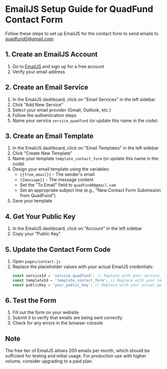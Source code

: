 # EmailJS Setup Guide for QuadFund Contact Form

Follow these steps to set up EmailJS for the contact form to send emails to quadfund0@gmail.com:

## 1. Create an EmailJS Account

1. Go to [EmailJS](https://www.emailjs.com/) and sign up for a free account
2. Verify your email address

## 2. Create an Email Service

1. In the EmailJS dashboard, click on "Email Services" in the left sidebar
2. Click "Add New Service"
3. Select your email provider (Gmail, Outlook, etc.)
4. Follow the authentication steps
5. Name your service `service_quadfund` (or update this name in the code)

## 3. Create an Email Template

1. In the EmailJS dashboard, click on "Email Templates" in the left sidebar
2. Click "Create New Template"
3. Name your template `template_contact_form` (or update this name in the code)
4. Design your email template using the variables:
   - `{{from_email}}` - The sender's email
   - `{{message}}` - The message content
   - Set the "To Email" field to `quadfund0@gmail.com`
   - Set an appropriate subject line (e.g., "New Contact Form Submission from QuadFund")
5. Save your template

## 4. Get Your Public Key

1. In the EmailJS dashboard, click on "Account" in the left sidebar
2. Copy your "Public Key"

## 5. Update the Contact Form Code

1. Open `pages/contact.js`
2. Replace the placeholder values with your actual EmailJS credentials:
   ```javascript
   const serviceId = 'service_quadfund'; // Replace with your service ID if different
   const templateId = 'template_contact_form'; // Replace with your template ID if different
   const publicKey = 'your_public_key'; // Replace with your actual public key
   ```

## 6. Test the Form

1. Fill out the form on your website
2. Submit it to verify that emails are being sent correctly
3. Check for any errors in the browser console

## Note

The free tier of EmailJS allows 200 emails per month, which should be sufficient for testing and initial usage. For production use with higher volume, consider upgrading to a paid plan. 